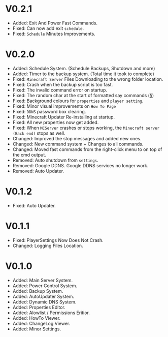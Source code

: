 ﻿# V0.2.1
* Added: Exit And Power Fast Commands.
* Fixed: Can now add exit `schedule`.
* Fixed: `Schedule` Minutes Improvements.

# V0.2.0
* Added: Schedule System. (Schedule Backups, Shutdown and more)
* Added: Timer to the backup system. (Total time it took to complete)
* Fixed: `Minecraft Server` Files Downloading to the wrong folder location.
* Fixed: Crash when the backup script is too fast.
* Fixed: The invalid command error on startup.
* Fixed: The random char at the start of formatted say commands (§)
* Fixed: Background colours for `properties` and `player setting`.
* Fixed: Minor visual improvements on `How To Page`
* Fixed: `DDNS` password box clearing.
* Fixed: Minecraft Updater Re-installing at startup.
* Fixed: All new properties now get added.
* Fixed: When `MCServer` crashes or stops working, the `Minecraft server (Back end)` stops as well.
* Changed: Improved the stop messages and added new ones.
* Changed: New command system + Changes to all commands.
* Changed: Moved fast commands from the right-click menu to on top of the cmd output.
* Removed: Auto shutdown from `settings`.
* Removed: Google DDNS. Google DDNS services no longer work.
* Removed: Auto Updater.

# V0.1.2
* Fixed: Auto Updater.

# V0.1.1
* Fixed: PlayerSettings Now Does Not Crash.
* Changed: Logging Files Location.

# V0.1.0
* Added: Main Server System.
* Added: Power Control System.
* Added: Backup System.
* Added: AutoUpdater System.
* Added: Dynamic DNS System.
* Added: Properties Editor.
* Added: Alowlist / Permissions Eritior.
* Added: HowTo Viewer.
* Added: ChangeLog Viewer.
* Added: Minor Settings.